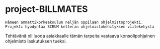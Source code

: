 # project-BILLMATES

```Hämeen ammattikorkeakoulun neljän oppilaan ohjelmistoprojekti. Projekti hyödyntää SCRUM ketterän ohjelmistokehityksen viitekehystä```

Tehtävänä oli luoda asiakkaalle tämän tarpeita vastaava konsolipohjainen ohjelmisto laskutuksen tueksi. 

